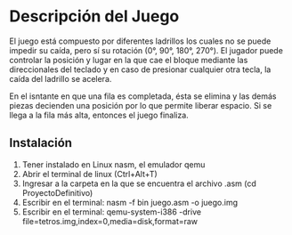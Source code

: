 # Descripción del Juego

El juego está compuesto por diferentes ladrillos los cuales no se puede impedir su caída, pero sí su rotación (0°, 90°, 180°, 270°). El jugador puede controlar la posición y lugar en la que cae el bloque mediante las direccionales del teclado y en caso de presionar cualquier otra tecla, la caída del ladrillo se acelera.

En el isntante en que una fila es completada, ésta se elimina y las demás piezas decienden una posición por lo que permite liberar espacio. Si se llega a la fila más alta, entonces el juego finaliza.

## Instalación

1) Tener instalado en Linux nasm, el emulador qemu
2) Abrir el terminal de linux (Ctrl+Alt+T)
3) Ingresar a la carpeta en la que se encuentra el archivo .asm (cd ProyectoDefinitivo)
4) Escribir en el terminal: nasm -f bin juego.asm -o juego.img
5) Escribir en el terminal: qemu-system-i386 -drive file=tetros.img,index=0,media=disk,format=raw





